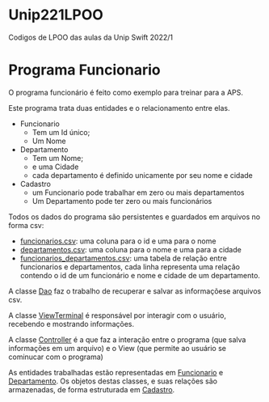 # Unip221LPOO
Codigos de LPOO das aulas da Unip Swift 2022/1

# Programa Funcionario

O programa funcionário é feito como exemplo para treinar para a APS.

Este programa trata duas entidades e o relacionamento entre elas.

- Funcionario
  - Tem um Id único; 
  - Um Nome
- Departamento
  - Tem um Nome;
  - e uma Cidade
  - cada departamento é definido unicamente por seu nome e cidade
- Cadastro
  - um Funcionario pode trabalhar em zero ou mais departamentos
  - Um Departamento pode ter zero ou mais funcionários

Todos os dados do programa são persistentes e guardados em arquivos no forma csv:
- [funcionarios.csv](programa_funcionario/files/funcionarios.csv): uma coluna para o id e uma para o nome
- [departamentos.csv](programa_funcionario/files/departamentos.csv): uma coluna para o nome e uma para a cidade
- [funcionarios_departamentos.csv](programa_funcionario/files/funcionarios_departamentos.csv): uma tabela de relação entre funcionarios e departamentos, cada linha representa uma relação contendo o id de um funcionário e nome e cidade de um departamento.

A classe [Dao](programa_funcionario/src/model/dao/Dao.java) faz o trabalho de recuperar e salvar as informaçõese arquivos csv.

A classe [ViewTerminal](programa_funcionario/src/view/ViewTerminal.java) é responsável por interagir com o usuário, recebendo e mostrando informações.

A classe [Controller](programa_funcionario/src/controller/Controller.java) é a que faz a interação entre o programa (que salva informações em um arquivo) e o View (que permite ao usuário se cominucar com o programa)

As entidades trabalhadas estão representadas em [Funcionario](programa_funcionario/src/entidade/Funcionario.java) e [Departamento](programa_funcionario/src/entidade/Departamento.java). 
Os objetos destas classes, e suas relações são armazenadas, de forma estruturada em [Cadastro](programa_funcionario/src/entidade/Cadastro.java).
